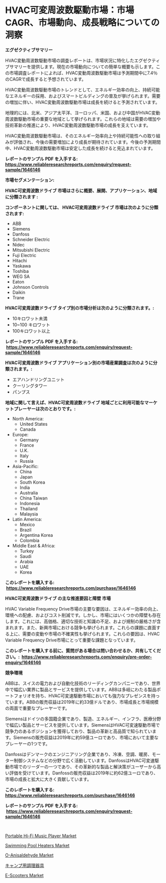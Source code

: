 <p><h1>HVAC可変周波数駆動市場：市場CAGR、市場動向、成長戦略についての洞察</h1></p><p><strong>エグゼクティブサマリー</strong></p>
<p><p>HVAC変動周波数駆動市場の調査レポートは、市場状況に特化したエグゼクティブサマリーを提供します。現在の市場動向についての簡単な概要も示します。この市場調査レポートによれば、HVAC変動周波数駆動市場は予測期間中に7.4％のCAGRで成長すると予想されています。</p><p>HVAC変動周波数駆動市場のトレンドとして、エネルギー効率の向上、持続可能なエネルギーの採用、およびスマートビルディングの普及が挙げられます。需要の増加に伴い、HVAC変動周波数駆動市場は成長を続けると予測されています。</p><p>地理的には、北米、アジア太平洋、ヨーロッパ、米国、および中国がHVAC変動周波数駆動市場の重要な地域として挙げられます。これらの地域は需要の増加や技術革新の推進により、HVAC変動周波数駆動市場の成長を支えています。</p><p>HVAC変動周波数駆動市場は、そのエネルギー効率向上や持続可能性への取り組みが評価され、今後の需要増加により成長が期待されています。今後の予測期間中、HVAC変動周波数駆動市場は安定した成長を続けると見込まれています。</p></p>
<p><strong>レポートのサンプル PDF を入手する: <a href="https://www.reliableresearchreports.com/enquiry/request-sample/1646146">https://www.reliableresearchreports.com/enquiry/request-sample/1646146</a></strong></p>
<p><strong>市場セグメンテーション:</strong></p>
<p><strong> HVAC可変周波数ドライブ 市場はさらに概要、展開、アプリケーション、地域に分類されます :</strong></p>
<p><strong>コンポーネントに関しては、 HVAC可変周波数ドライブ 市場は次のように分類されます: &nbsp;</strong></p>
<p><ul><li>ABB</li><li>Siemens</li><li>Danfoss</li><li>Schneider Electric</li><li>Nidec</li><li>Mitsubishi Electric</li><li>Fuji Electric</li><li>Hitachi</li><li>Yaskawa</li><li>Toshiba</li><li>WEG SA</li><li>Eaton</li><li>Johnson Controls</li><li>Daikin</li><li>Trane</li></ul></p>
<p><strong> HVAC可変周波数ドライブ タイプ別の市場分析は次のように分類されます。:</strong></p>
<p><ul><li>10キロワット未満</li><li>10~100 キロワット</li><li>100キロワット以上</li></ul></p>
<p><strong>レポートのサンプル PDF を入手する: &nbsp;<a href="https://www.reliableresearchreports.com/enquiry/request-sample/1646146">https://www.reliableresearchreports.com/enquiry/request-sample/1646146</a></strong></p>
<p><strong> HVAC可変周波数ドライブ アプリケーション別の市場産業調査は次のように分類されます。:</strong></p>
<p><ul><li>エアハンドリングユニット</li><li>クーリングタワー</li><li>パンプス</li></ul></p>
<p><strong>地域に関して言えば、HVAC可変周波数ドライブ 地域ごとに利用可能なマーケットプレーヤーは次のとおりです。:</strong></p>
<p><ul>
    <li>
        North America:
        <ul>
            <li>United States</li>
            <li>Canada</li>
        </ul>
    </li>
    <li>
        Europe:
        <ul>
            <li>Germany</li>
            <li>France</li>
            <li>U.K.</li>
            <li>Italy</li>
            <li>Russia</li>
        </ul>
    </li>
    <li>
        Asia-Pacific:
        <ul>
            <li>China</li>
            <li>Japan</li>
            <li>South Korea</li>
            <li>India</li>
            <li>Australia</li>
            <li>China Taiwan</li>
            <li>Indonesia</li>
            <li>Thailand</li>
            <li>Malaysia</li>
        </ul>
    </li>
    <li>
        Latin America:
        <ul>
            <li>Mexico</li>
            <li>Brazil</li>
            <li>Argentina Korea</li>
            <li>Colombia</li>
        </ul>
    </li>
    <li>
        Middle East & Africa:
        <ul>
            <li>Turkey</li>
            <li>Saudi</li>
            <li>Arabia</li>
            <li>UAE</li>
            <li>Korea</li>
        </ul>
    </li>
    </ul></p>
<p><strong>このレポートを購入する: &nbsp;<a href="https://www.reliableresearchreports.com/purchase/1646146">https://www.reliableresearchreports.com/purchase/1646146</a></strong></p>
<p><strong>HVAC可変周波数ドライブ の主な推進要因と障壁 市場</strong></p>
<p><p>HVAC Variable Frequency Drive市場の主要な要因は、エネルギー効率の向上、環境への配慮、およびコスト削減です。しかし、市場にはいくつかの障壁も存在します。これには、高価格、適切な技術と知識の不足、および規制の厳格さが含まれます。また、新興市場における競争も挙げられます。これらの課題に直面する上に、需要の変動や市場の不確実性も挙げられます。これらの要因は、HVAC Variable Frequency Drive市場にとって重要な課題となっています。</p></p>
<p><strong>このレポートを購入する前に、質問がある場合は問い合わせるか、共有してください。:&nbsp; <a href="https://www.reliableresearchreports.com/enquiry/pre-order-enquiry/1646146">https://www.reliableresearchreports.com/enquiry/pre-order-enquiry/1646146</a></strong></p>
<p><strong>競争環境</strong></p>
<p><p>ABBは、スイスの電力および自動化技術のリーディングカンパニーであり、世界中で幅広い業界に製品とサービスを提供しています。ABBは多岐にわたる製品ポートフォリオを持ち、HVAC可変速駆動市場においても強力なプレゼンスを持っています。ABBの販売収益は2019年に約33億ドルであり、市場成長と市場規模の両面で重要なプレーヤーです。</p><p>Siemensはドイツの多国籍企業であり、製造、エネルギー、インフラ、医療分野で幅広い製品とサービスを提供しています。SiemensはHVAC可変速駆動市場で競争力のあるポジションを獲得しており、製品の革新と高品質で知られています。Siemensの販売収益は2019年に約59億ユーロであり、市場において主要なプレーヤーの1つです。</p><p>Danfossはデンマークのエンジニアリング企業であり、冷凍、空調、暖房、モーター制御システムなどの分野で広く活動しています。DanfossはHVAC可変速駆動市場でのリーダーの一つであり、その革新的な製品と解決策がユーザーから高い評価を受けています。Danfossの販売収益は2019年に約62億ユーロであり、市場の成長と拡大に大きく貢献しています。</p></p>
<p><strong>このレポートを購入する: &nbsp; <a href="https://www.reliableresearchreports.com/purchase/1646146">https://www.reliableresearchreports.com/purchase/1646146</a></strong></p>
<p><strong>レポートのサンプル PDF を入手する: &nbsp;<a href="https://www.reliableresearchreports.com/enquiry/request-sample/1646146">https://www.reliableresearchreports.com/enquiry/request-sample/1646146</a></strong><strong></strong></p>
<p>&nbsp;</p>
<p><p><a href="https://github.com/johnbach50/Market-Research-Report-List-2/blob/main/portable-hi-fi-music-player-market.md">Portable Hi-Fi Music Player Market</a></p><p><a href="https://view.publitas.com/reportprime-1/swimming-pool-heaters-market-research-report-reveals-the-latest-trends-and-opportunities-of-this-market-for-period-from-2024-2031/">Swimming Pool Heaters Market</a></p><p><a href="https://issuu.com/reportprime-2/docs/o-anisaldehyde-market-size-2030.pptx">O-Anisaldehyde Market</a></p><p><a href="https://github.com/NashBeahan2023/Market-Research-Report-List-1/blob/main/34610507144.md">キャンプ用調理器具</a></p><p><a href="https://zircon-bluebell-299.notion.site/E-Scooters-Market-Furnish-Information-about-Market-Size-Market-Share-Market-Dynamics-and-Projecti-0042d9b526d14374a39f3497f51bd7aa">E-Scooters Market</a></p></p>